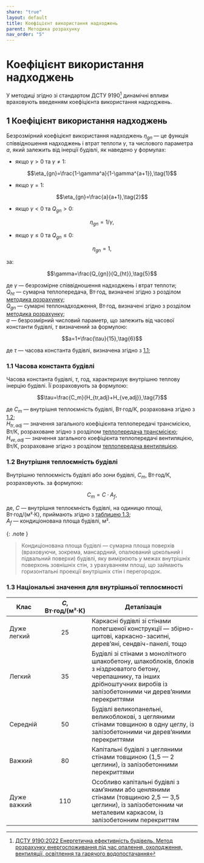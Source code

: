 ```yaml
---
share: "true"
layout: default
title: Коефіцієнт використання надходжень
parent: Методика розрахунку
nav_order: "5"
---
```



# Коефіцієнт використання надходжень

У методиці згідно зі стандартом ДСТУ 9190[^1] динамічні впливи враховують введенням коефіцієнта використання надходжень.

## 1 Коефіцієнт використання надходжень

Безрозмірний коефіцієнт використання надходжень $\eta_{gn}$ — це функція співвідношення надходжень і втрат теплоти $\gamma$, та числового параметра $a$, який залежить від інерції будівлі, як наведено у формулах:

- якщо $\gamma>0$ та $\gamma ≠1$:
 
$$\eta_{gn}=\frac{1-\gamma^a}{1-\gamma^{a+1}},\tag{1}$$

- якщо $\gamma = 1$:

$$\eta_{gn}=\frac{a}{a+1},\tag{2}$$

- якщо $\gamma<0$ та $Q_{gn}>0$:

$$\eta_{gn}=1/\gamma,\tag{3}$$

- якщо $\gamma≤0$ та $Q_{gn}≤0$:

$$\eta_{gn}=1,\tag{4}$$

за:

$$\gamma=\frac{Q_{gn}}{Q_{ht}},\tag{5}$$

де $\gamma$ — безрозмірне співвідношення надходжень і втрат теплоти;  
$Q_{ht}$ — сумарна теплопередача, Вт·год, визначені згідно з розділом [методика розрахунку](./index.md);  
$Q_{gn}$ — сумарні теплонадходження, Вт·год, визначені згідно з розділом [методика розрахунку](./index.md);  
$a$ — безрозмірний числовий параметр, що залежить від часової константи будівлі, $\tau$ визначений за формулою:

$$a=1+\frac{\tau}{15},\tag{6}$$

де $\tau$ — часова константа будівлі, визначена згідно з [1.1](utilisation-factor.md#11-часова-константа-будівлі);

### 1.1 Часова константа будівлі

Часова константа будівлі, $\tau$, год, характеризує внутрішню теплову інерцію будівлі. Її розраховують за формулою:

$$\tau=\frac{C_m}{H_{tr,adj}+H_{ve,adj}},\tag{7}$$

де $C_m$ — внутрішня теплоємність будівлі, Вт·год/К, розрахована згідно з [1.2](utilisation-factor.md#12-внутрішня-теплоємність-будівлі);  
$H_{tr,adj}$ — значення загального коефіцієнта теплопередачі трансмісією, Вт/К, розраховане згідно з розділом [теплопередача трансмісією](./transmission.md);  
$H_{ve,adj}$ — значення загального коефіцієнта теплопередачі вентиляцією, Вт/К, розраховане згідно з розділом [теплопередача вентиляцією](./ventilation.md).

### 1.2 Внутрішня теплоємність будівлі

Внутрішню теплоємність будівлі або зони будівлі, $C_m$, Вт·год/К, розраховують. за формулою:

$$C_m=C\cdot A_f,\tag{8}$$

де, $C$ — внутрішня теплоємність будівлі, на одиницю площі, Вт·год/(м²·К), приймають згідно з [таблицею 1.3](utilisation-factor.md#13-національні-значення-для-внутрішньої-теплоємності);  
$A_f$ — кондиціонована площа будівлі, м².

{: .note }
> Кондиціонована площа будівлі — сумарна площа поверхів (враховуючи, зокрема, мансардний, опалюваний цокольний і підвальний поверхи) будівлі, яку вимірюють у межах внутрішніх поверхонь зовнішніх стін, з урахуванням площі, що займають горизонтальні проекції внутрішніх стін і перегородок.

### 1.3 Національні значення для внутрішньої теплоємності

| Клас | $C$, Вт·год/(м²·К) | Деталізація |
| ---- | :--: | ---- |
| Дуже легкий | 25 | Каркасні будівлі зі стінами полегшеної конструкції — збірно-щитові, каркасно-засипні, деревʼяні, сендвіч-панелі, тощо |
| Легкий | 35 | Будівлі зі стінами з монолітного шлакобетону, шлакоблоків, блоків з ніздрюватого бетону, черепашнику, та інших дрібноштучних виробів із залізобетонними чи деревʼяними перекриттями |
| Середній | 50 | Будівлі великопанельні, великоблокові, з цегляними стінами товщиною в одну цеглу, із залізобетонними чи деревʼяними перекриттями |
| Важкий | 80 | Капітальні будівлі з цегляними стінами товщиною (1,5 — 2 цеглини), із залізобетонними перекриттями |
| Дуже важкий | 110 | Особливо капітальні будівлі з камʼяними або ценляними стінами (товщиною 2,5 — 3,5 цеглини), із залізобетонним чи металевим каркасом, із залізобетонним перекриттям |

[^1]: [ДСТУ 9190:2022 Енергетична ефективність будівель. Метод розрахунку енергоспоживання під час опалення, охолодження, вентиляції, освітлення та гарячого водопостачання](https://online.budstandart.com/ua/catalog/doc-page.html?id_doc=98995)
